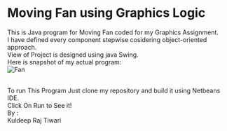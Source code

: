 # Moving Fan using Graphics Logic
This is Java program for Moving Fan coded for my Graphics Assignment.<br />
I have defined every component stepwise cosidering object-oriented approach.<br />
View of Project is designed using java Swing.<br />
Here is snapshot of my actual program:<br/>
![Fan](https://user-images.githubusercontent.com/34531635/61663445-3d2c0600-acee-11e9-9b87-6610149e182a.gif)

<br />
To run This Program Just clone my repository and build it using Netbeans IDE.<br />
Click On Run to See it!<br />
By :
<br />
Kuldeep Raj Tiwari
